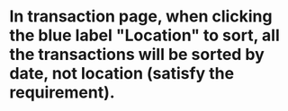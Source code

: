 
# In transaction page, when clicking the blue label "Location" to sort, all the transactions will be sorted by date, not location (satisfy the requirement).
